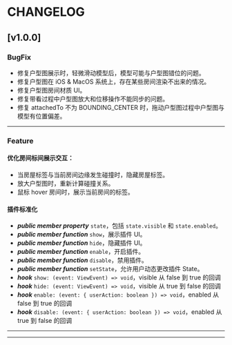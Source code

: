 # CHANGELOG

## [v1.0.0]

### BugFix
- 修复户型图展示时，轻微滑动模型后，模型可能与户型图错位的问题。
- 修复户型图在 iOS & MacOS 系统上，存在某些房间渲染不出来的情况。
- 修复户型图房间材质 UI。
- 修复带看过程中户型图放大和位移操作不能同步的问题。
- 修复 attachedTo 不为 BOUNDING_CENTER 时，拖动户型图过程中户型图与模型有位置偏差。

---

### Feature
#### 优化房间标间展示交互：
- 当房屋标签与当前房间边缘发生碰撞时，隐藏房屋标签。
- 放大户型图时，重新计算碰撞关系。
- 鼠标 hover 房间时，展示当前房间的标签。

#### 插件标准化
- ***public member property*** `state`，包括 `state.visible` 和 `state.enabled`。
- ***public member function*** `show`，展示插件 UI。
- ***public member function*** `hide`，隐藏插件 UI。
- ***public member function*** `enable`，开启插件。
- ***public member function*** `disable`，禁用插件。
- ***public member function*** `setState`，允许用户动态更改插件 State。
- ***hook*** `show: (event: ViewEvent) => void`，visible 从 false 到 true 的回调
- ***hook*** `hide: (event: ViewEvent) => void`，visible 从 true 到 false 的回调
- ***hook*** `enable: (event: { userAction: boolean }) => void`，enabled 从 false 到 true 的回调
- ***hook*** `disable: (event: { userAction: boolean }) => void`，enabled 从 true 到 false 的回调

---
---